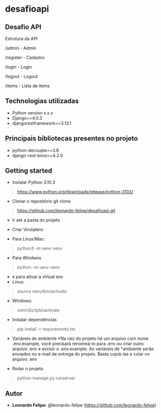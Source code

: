 # desafioapi
   
## Desafio API
 
Estrutura da API

/admin     - Admin

/register  - Cadastro

/login     - Login

/logout    - Logout

/items     - Lista de items
 
 
## Technologias utilizadas
 
* Python version  x.x.x
* Django==4.0.3
* djangorestframework==3.13.1

## Principais bibliotecas presentes no projeto
* python-decouple==3.6
* django-rest-knox==4.2.0

 
## Getting started
 
* Instalar Python 3.10.3
>    https://www.python.org/downloads/release/python-3103/

* Clonar o repositório git clone
>    https://github.com/leonardo-felipe/desafioapi.git

* Ir até a pasta do projeto

* Criar Virutalenv
* Para Linux/Mac:
> python3 -m venv venv
* Para Windwos
> python -m venv venv

* e para ativar a virtual env
* Linux:
> source venv/bin/activate
* Windows:
> venv\Scripts\activate

* Instalar dependências
> pip install -r requirements.txt
* Variáveis de ambiente
*Na raiz do projeto há um arquivo com nome .env.example, você precisará renomeá-lo para .env ou criar outro arquivo .env e excluir o .env.example. As variáveis de *ambiente serão enviados no e-mail de entrega do projeto. Basta copiá-las e colar no arquivo .env

* Rodar o projeto
>    python manage.py runserver

  
## Autor
 
* **Leonardo Felipe**: @leonardo-felipe (https://github.com/leonardo-felipe)
